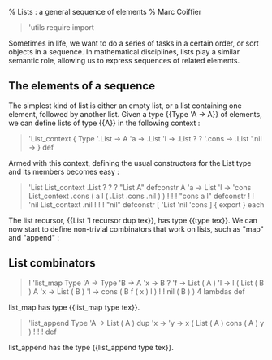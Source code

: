 % Lists : a general sequence of elements
% Marc Coiffier

> 'utils require import

Sometimes in life, we want to do a series of tasks in a certain order,
or sort objects in a sequence. In mathematical disciplines, lists play
a similar semantic role, allowing us to express sequences of related
elements.

The elements of a sequence
--------------------------

The simplest kind of list is either an empty list, or a list
containing one element, followed by another list. Given a type {{Type
'A -> A}} of elements, we can define lists of type {{A}} in
the following context :

> 'List_context {
>   Type '.List ->
>   A 'a -> .List 'l -> .List ? ? '.cons ->
>   .List '.nil -> } def

Armed with this context, defining the usual constructors for the List
type and its members becomes easy : 

> 'List List_context .List ? ? ? "List A" defconstr
> A 'a -> List 'l -> 'cons List_context
>     .cons ( a l ( .List .cons .nil ) ) ! ! ! "cons a l" defconstr ! !
> 'nil List_context .nil ! ! ! "nil" defconstr
> [ 'List 'nil 'cons ] { export } each

The list recursor, {{List 'l recursor dup tex}}, has type {{type
tex}}. We can now start to define non-trivial combinators that work on
lists, such as "map" and "append" :

List combinators
----------------

> !
> 'list_map Type 'A -> Type 'B -> A 'x -> B ? 'f -> List ( A ) 'l ->
>    l (
>      List ( B ) 
>      A 'x -> List ( B ) 'l -> cons ( B f ( x ) l ) ! !
>      nil ( B )
>    ) 4 lambdas def

list_map has type {{list_map type tex}}.

> 'list_append Type 'A -> List ( A ) dup 'x -> 'y -> x (
>    List ( A )
>    cons ( A )
>    y ) ! ! ! def

list_append has the type {{list_append type tex}}.
